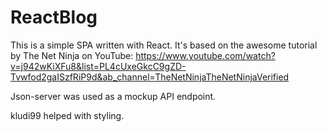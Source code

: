 # ReactBlog

This is a simple SPA written with React. It's based on the awesome tutorial by The Net Ninja on YouTube: https://www.youtube.com/watch?v=j942wKiXFu8&list=PL4cUxeGkcC9gZD-Tvwfod2gaISzfRiP9d&ab_channel=TheNetNinjaTheNetNinjaVerified

Json-server was used as a mockup API endpoint.

kludi99 helped with styling.
